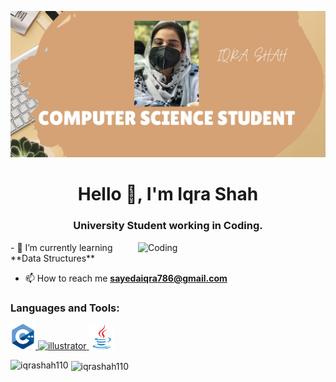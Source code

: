 ![logo](https://github.com/IqraShah110/IqraShah110/blob/main/Screenshot%20(39).png)
<h1 align="center">Hello 👋, I'm Iqra Shah</h1>
<h3 align="center">University Student working in Coding.</h3>

<img align="right" alt="Coding" width="300" src="https://cdn.dribbble.com/users/4055494/screenshots/15215756/media/d2b66c4ca0192aa26d103448b3d1518b.gif">
- 🌱 I’m currently learning **Data Structures**

- 📫 How to reach me **sayedaiqra786@gmail.com**



<h3 align="left">Languages and Tools:</h3>
<p align="left"> <a href="https://www.w3schools.com/cpp/" target="_blank" rel="noreferrer"> <img src="https://raw.githubusercontent.com/devicons/devicon/master/icons/cplusplus/cplusplus-original.svg" alt="cplusplus" width="40" height="40"/> </a> <a href="https://www.adobe.com/in/products/illustrator.html" target="_blank" rel="noreferrer"> <img src="https://www.vectorlogo.zone/logos/adobe_illustrator/adobe_illustrator-icon.svg" alt="illustrator" width="40" height="40"/> </a> <a href="https://www.java.com" target="_blank" rel="noreferrer"> <img src="https://raw.githubusercontent.com/devicons/devicon/master/icons/java/java-original.svg" alt="java" width="40" height="40"/> </a> </p>

<p><img align="left" src="https://github-readme-stats.vercel.app/api/top-langs?username=iqrashah110&show_icons=true&locale=en&layout=compact" alt="iqrashah110" /></p>

<p>&nbsp;<img align="center" src="https://github-readme-stats.vercel.app/api?username=iqrashah110&show_icons=true&locale=en" alt="iqrashah110" /></p>
